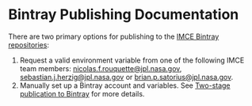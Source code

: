 # Bintray Publishing Documentation

There are two primary options for publishing to the [IMCE Bintray repositories](https://bintray.com/jpl-imce):
1.	Request a valid environment variable from one of the following IMCE team members: nicolas.f.rouquette@jpl.nasa.gov, sebastian.j.herzig@jpl.nasa.gov or brian.p.satorius@jpl.nasa.gov.
2.	Manually set up a Bintray account and variables. See [Two-stage publication to Bintray](https://github.com/JPL-IMCE/imce.sbt.plugin#two-stage-publication-to-bintray) for more details.
